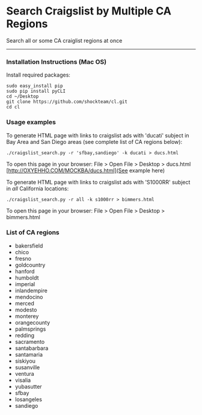# Search Craigslist by Multiple CA Regions

Search all or some CA craiglist regions at once

-----------------------

### Installation Instructions (Mac OS)

Install required packages:

    sudo easy_install pip 
    sudo pip install pyCLI
    cd ~/Desktop
    git clone https://github.com/shockteam/cl.git
    cd cl

### Usage examples

To generate HTML page with links to craigslist ads with 'ducati' subject in Bay Area and San Diego areas (see complete list of CA regions below):

    ./craigslist_search.py -r 'sfbay,sandiego' -k ducati > ducs.html

To open this page in your browser: File > Open File > Desktop > ducs.html [http://OXYEHHO.COM/MOCKBA/ducs.html](See example here)

To generate HTML page with links to craigslist ads with 'S1000RR' subject in *all* California locations:

    ./craigslist_search.py -r all -k s1000rr > bimmers.html

To open this page in your browser: File > Open File > Desktop > bimmers.html

### List of CA regions

*   bakersfield
*   chico
*   fresno
*   goldcountry
*   hanford
*   humboldt
*   imperial
*   inlandempire
*   mendocino
*   merced
*   modesto
*   monterey
*   orangecounty
*   palmsprings
*   redding
*   sacramento
*   santabarbara
*   santamaria
*   siskiyou
*   susanville
*   ventura
*   visalia
*   yubasutter
*   sfbay
*   losangeles
*   sandiego
